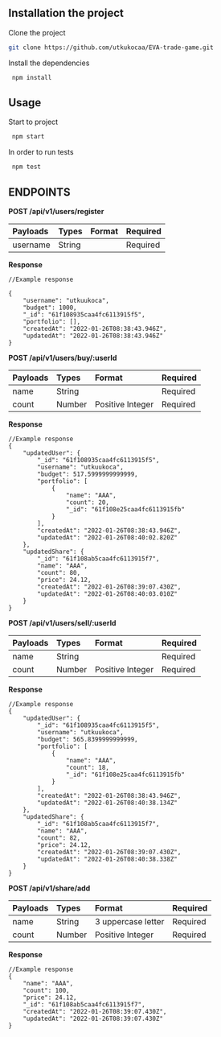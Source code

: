 ## Installation the project

Clone the project

```bash
git clone https://github.com/utkukocaa/EVA-trade-game.git
```

Install the dependencies

```bash
 npm install
```

## Usage

Start to project

```bash
 npm start
```

In order to run tests

```bash
 npm test
```

## ENDPOINTS

**POST /api/v1/users/register**

| Payloads | Types  | Format | Required |
| :------- | :----- | :----- | :------- |
| username | String |        | Required |

**Response**

```
//Example response

{
    "username": "utkuukoca",
    "budget": 1000,
    "_id": "61f108935caa4fc6113915f5",
    "portfolio": [],
    "createdAt": "2022-01-26T08:38:43.946Z",
    "updatedAt": "2022-01-26T08:38:43.946Z"
}

```

**POST /api/v1/users/buy/:userId**

| Payloads | Types  | Format           | Required |
| :------- | :----- | :--------------- | :------- |
| name     | String |                  | Required |
| count    | Number | Positive Integer | Required |

**Response**

```
//Example response
{
    "updatedUser": {
        "_id": "61f108935caa4fc6113915f5",
        "username": "utkuukoca",
        "budget": 517.5999999999999,
        "portfolio": [
            {
                "name": "AAA",
                "count": 20,
                "_id": "61f108e25caa4fc6113915fb"
            }
        ],
        "createdAt": "2022-01-26T08:38:43.946Z",
        "updatedAt": "2022-01-26T08:40:02.820Z"
    },
    "updatedShare": {
        "_id": "61f108ab5caa4fc6113915f7",
        "name": "AAA",
        "count": 80,
        "price": 24.12,
        "createdAt": "2022-01-26T08:39:07.430Z",
        "updatedAt": "2022-01-26T08:40:03.010Z"
    }
}

```

**POST /api/v1/users/sell/:userId**

| Payloads | Types  | Format           | Required |
| :------- | :----- | :--------------- | :------- |
| name     | String |                  | Required |
| count    | Number | Positive Integer | Required |

**Response**

```
//Example response
{
    "updatedUser": {
        "_id": "61f108935caa4fc6113915f5",
        "username": "utkuukoca",
        "budget": 565.8399999999999,
        "portfolio": [
            {
                "name": "AAA",
                "count": 18,
                "_id": "61f108e25caa4fc6113915fb"
            }
        ],
        "createdAt": "2022-01-26T08:38:43.946Z",
        "updatedAt": "2022-01-26T08:40:38.134Z"
    },
    "updatedShare": {
        "_id": "61f108ab5caa4fc6113915f7",
        "name": "AAA",
        "count": 82,
        "price": 24.12,
        "createdAt": "2022-01-26T08:39:07.430Z",
        "updatedAt": "2022-01-26T08:40:38.338Z"
    }
}

```

**POST /api/v1/share/add**

| Payloads | Types  | Format             | Required |
| :------- | :----- | :----------------- | :------- |
| name     | String | 3 uppercase letter | Required |
| count    | Number | Positive Integer   | Required |

**Response**

```
//Example response
{
    "name": "AAA",
    "count": 100,
    "price": 24.12,
    "_id": "61f108ab5caa4fc6113915f7",
    "createdAt": "2022-01-26T08:39:07.430Z",
    "updatedAt": "2022-01-26T08:39:07.430Z"
}

```
